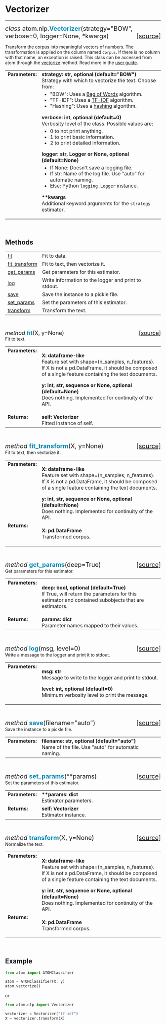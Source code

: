 # Vectorizer
------------

<div style="font-size:20px">
<em>class</em> atom.nlp.<strong style="color:#008AB8">Vectorizer</strong>(strategy="BOW",
verbose=0, logger=None, *kwargs)
<span style="float:right">
<a href="https://github.com/tvdboom/ATOM/blob/master/atom/nlp.py#L576">[source]</a>
</span>
</div>

Transform the corpus into meaningful vectors of numbers. The
transformation is applied on the column named `Corpus`. If there
is no column with that name, an exception is raised. This class
can be accessed from atom through the [vectorize](../../ATOM/atomclassifier/#vectorize)
method. Read more in the [user guide](../../../user_guide/nlp/#vectorization).

<table style="font-size:16px">
<tr>
<td width="20%" class="td_title" style="vertical-align:top"><strong>Parameters:</strong></td>
<td width="80%" class="td_params">
<strong>strategy: str, optional (default="BOW")</strong><br>
Strategy with which to vectorize the text. Choose from:
<ul style="line-height:1.2em;margin-top:5px">
<li>"BOW": Uses a <a href="https://scikit-learn.org/stable/modules/generated/sklearn.feature_extraction.text.CountVectorizer.html">Bag of Words</a> algorithm.</li>
<li>"TF-IDF": Uses a <a href="https://scikit-learn.org/stable/modules/generated/sklearn.feature_extraction.text.TfidfVectorizer.html">TF-IDF</a> algorithm.</li>
<li>"Hashing": Uses a <a href="https://scikit-learn.org/stable/modules/generated/sklearn.feature_extraction.text.HashingVectorizer.html">hashing</a> algorithm.</li>
</ul>
<strong>verbose: int, optional (default=0)</strong><br>
Verbosity level of the class. Possible values are:
<ul style="line-height:1.2em;margin-top:5px">
<li>0 to not print anything.</li>
<li>1 to print basic information.</li>
<li>2 to print detailed information.</li>
</ul>
<strong>logger: str, Logger or None, optional (default=None)</strong><br>
<ul style="line-height:1.2em;margin-top:5px">
<li>If None: Doesn't save a logging file.</li>
<li>If str: Name of the log file. Use "auto" for automatic naming.</li>
<li>Else: Python <code>logging.Logger</code> instance.</li>
</ul>
<p>
<strong>**kwargs</strong><br>
Additional keyword arguments for the <code>strategy</code> estimator.
</p>
</td>
</tr>
</table>

<br>


## Methods

<table style="font-size:16px">
<tr>
<td><a href="#fit">fit</a></td>
<td>Fit to data.</td>
</tr>

<tr>
<td><a href="#fit-transform">fit_transform</a></td>
<td>Fit to text, then vectorize it.</td>
</tr>

<tr>
<td><a href="#get-params">get_params</a></td>
<td>Get parameters for this estimator.</td>
</tr>

<tr>
<td><a href="#log">log</a></td>
<td>Write information to the logger and print to stdout.</td>
</tr>

<tr>
<td><a href="#save">save</a></td>
<td>Save the instance to a pickle file.</td>
</tr>

<tr>
<td><a href="#set-params">set_params</a></td>
<td>Set the parameters of this estimator.</td>
</tr>

<tr>
<td><a href="#transform">transform</a></td>
<td>Transform the text.</td>
</tr>
</table>
<br>


<a name="fit"></a>
<div style="font-size:18px"><em>method</em> <strong style="color:#008AB8">fit</strong>(X, y=None)
<span style="float:right"><a href="https://github.com/tvdboom/ATOM/blob/master/atom/nlp.py#L630">[source]</a></span></div>
Fit to text.
<table style="font-size:16px">
<tr>
<td width="20%" class="td_title" style="vertical-align:top"><strong>Parameters:</strong></td>
<td width="80%" class="td_params">
<p>
<strong>X: dataframe-like</strong><br>
Feature set with shape=(n_samples, n_features). If X is
not a pd.DataFrame, it should be composed of a single
feature containing the text documents.
</p>
<p>
<strong>y: int, str, sequence or None, optional (default=None)</strong><br>
Does nothing. Implemented for continuity of the API.
</p>
</td>
</tr>
<tr>
<td width="20%" class="td_title" style="vertical-align:top"><strong>Returns:</strong></td>
<td width="80%" class="td_params">
<strong>self: Vectorizer</strong><br>
Fitted instance of self.
</tr>
</table>
<br />


<a name="fit-transform"></a>
<div style="font-size:20px">
<em>method</em> <strong style="color:#008AB8">fit_transform</strong>(X, y=None)
<span style="float:right">
<a href="https://github.com/tvdboom/ATOM/blob/master/atom/data_cleaning.py#L74">[source]</a>
</span>
</div>
Fit to text, then vectorize it.
<table style="font-size:16px">
<tr>
<td width="20%" class="td_title" style="vertical-align:top"><strong>Parameters:</strong></td>
<td width="80%" class="td_params">
<p>
<strong>X: dataframe-like</strong><br>
Feature set with shape=(n_samples, n_features). If X is
not a pd.DataFrame, it should be composed of a single
feature containing the text documents.
</p>
<strong>y: int, str, sequence or None, optional (default=None)</strong><br>
Does nothing. Implemented for continuity of the API.
</tr>
<tr>
<td width="20%" class="td_title" style="vertical-align:top"><strong>Returns:</strong></td>
<td width="80%" class="td_params">
<p>
<strong>X: pd.DataFrame</strong><br>
Transformed corpus.
</p>
</td>
</tr>
</table>
<br />


<a name="get-params"></a>
<div style="font-size:20px">
<em>method</em> <strong style="color:#008AB8">get_params</strong>(deep=True)
<span style="float:right">
<a href="https://github.com/scikit-learn/scikit-learn/blob/0fb307bf3/sklearn/base.py#L189">[source]</a>
</span>
</div>
Get parameters for this estimator.
<table style="font-size:16px">
<tr>
<td width="20%" class="td_title" style="vertical-align:top"><strong>Parameters:</strong></td>
<td width="80%" class="td_params">
<p>
<strong>deep: bool, optional (default=True)</strong><br>
If True, will return the parameters for this estimator and contained
subobjects that are estimators.
</p>
</td>
</tr>
<tr>
<td width="20%" class="td_title" style="vertical-align:top"><strong>Returns:</strong></td>
<td width="80%" class="td_params">
<strong>params: dict</strong><br>
Parameter names mapped to their values.
</td>
</tr>
</table>
<br />


<a name="log"></a>
<div style="font-size:20px">
<em>method</em> <strong style="color:#008AB8">log</strong>(msg, level=0)
<span style="float:right">
<a href="https://github.com/tvdboom/ATOM/blob/master/atom/basetransformer.py#L349">[source]</a>
</span>
</div>
Write a message to the logger and print it to stdout.
<table style="font-size:16px">
<tr>
<td width="20%" class="td_title" style="vertical-align:top"><strong>Parameters:</strong></td>
<td width="80%" class="td_params">
<p>
<strong>msg: str</strong><br>
Message to write to the logger and print to stdout.
</p>
<p>
<strong>level: int, optional (default=0)</strong><br>
Minimum verbosity level to print the message.
</p>
</td>
</tr>
</table>
<br />


<a name="save"></a>
<div style="font-size:20px">
<em>method</em> <strong style="color:#008AB8">save</strong>(filename="auto")
<span style="float:right">
<a href="https://github.com/tvdboom/ATOM/blob/master/atom/basetransformer.py#L370">[source]</a>
</span>
</div>
Save the instance to a pickle file.
<table style="font-size:16px">
<tr>
<td width="20%" class="td_title" style="vertical-align:top"><strong>Parameters:</strong></td>
<td width="80%" class="td_params">
<strong>filename: str, optional (default="auto")</strong><br>
Name of the file. Use "auto" for automatic naming.
</td>
</tr>
</table>
<br>


<a name="set-params"></a>
<div style="font-size:20px">
<em>method</em> <strong style="color:#008AB8">set_params</strong>(**params)
<span style="float:right">
<a href="https://github.com/scikit-learn/scikit-learn/blob/0fb307bf3/sklearn/base.py#L221">[source]</a>
</span>
</div>
Set the parameters of this estimator.
<table style="font-size:16px">
<tr>
<td width="20%" class="td_title" style="vertical-align:top"><strong>Parameters:</strong></td>
<td width="80%" class="td_params">
<strong>**params: dict</strong><br>
Estimator parameters.
</tr>
<tr>
<td width="20%" class="td_title" style="vertical-align:top"><strong>Returns:</strong></td>
<td width="80%" class="td_params">
<strong>self: Vectorizer</strong><br>
Estimator instance.
</td>
</tr>
</table>
<br />


<a name="transform"></a>
<div style="font-size:20px">
<em>method</em> <strong style="color:#008AB8">transform</strong>(X, y=None)
<span style="float:right">
<a href="https://github.com/tvdboom/ATOM/blob/master/atom/nlp.py#L673">[source]</a>
</span>
</div>
Normalize the text.
<table style="font-size:16px">
<tr>
<td width="20%" class="td_title" style="vertical-align:top"><strong>Parameters:</strong></td>
<td width="80%" class="td_params">
<p>
<strong>X: dataframe-like</strong><br>
Feature set with shape=(n_samples, n_features). If X is
not a pd.DataFrame, it should be composed of a single
feature containing the text documents.
</p>
<strong>y: int, str, sequence or None, optional (default=None)</strong><br>
Does nothing. Implemented for continuity of the API.
</tr>
<tr>
<td width="20%" class="td_title" style="vertical-align:top"><strong>Returns:</strong></td>
<td width="80%" class="td_params">
<p>
<strong>X: pd.DataFrame</strong><br>
Transformed corpus.
</p>
</td>
</tr>
</table>
<br />



## Example

```python
from atom import ATOMClassifier

atom = ATOMClassifier(X, y)
atom.vectorize()
```
or
```python
from atom.nlp import Vectorizer

vectorizer = Vectorizer("tf-idf")
X = vectorizer.transform(X)
```